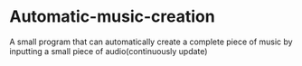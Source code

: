 # Automatic-music-creation
A small program that can automatically create a complete piece of music by inputting a small piece of audio(continuously update)
